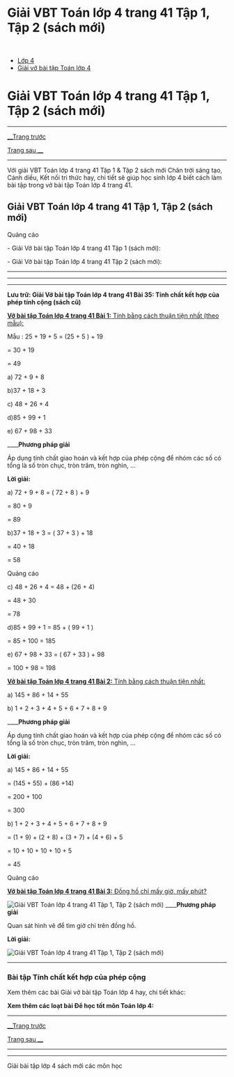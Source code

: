 # Giải VBT Toán lớp 4 trang 41 Tập 1, Tập 2 (sách mới)

﻿

  * [Lớp 4](https://vietjack.com/series/lop-4.jsp)
  * [Giải vở bài tập Toán lớp 4](https://vietjack.com/giai-vo-bai-tap-toan-4/index.jsp)



# Giải VBT Toán lớp 4 trang 41 Tập 1, Tập 2 (sách mới)

* * *

[__Trang trước](https://vietjack.com/giai-vo-bai-tap-toan-4/bai-34-bieu-thuc-co-chua-ba-chu.jsp)

[Trang sau __](https://vietjack.com/giai-vo-bai-tap-toan-4/bai-36-luyen-tap.jsp)

* * *

Với giải VBT Toán lớp 4 trang 41 Tập 1 & Tập 2 sách mới Chân trời sáng tạo, Cánh diều, Kết nối tri thức hay, chi tiết sẽ giúp học sinh lớp 4 biết cách làm bài tập trong vở bài tập Toán lớp 4 trang 41.

## Giải VBT Toán lớp 4 trang 41 Tập 1, Tập 2 (sách mới)

Quảng cáo

\- Giải Vở bài tập Toán lớp 4 trang 41 Tập 1 (sách mới):

\- Giải Vở bài tập Toán lớp 4 trang 41 Tập 2 (sách mới):

* * *

* * *

* * *

**Lưu trữ: Giải Vở bài tập Toán lớp 4 trang 41 Bài 35: Tính chất kết hợp của phép tính cộng (sách cũ)**

[**Vở bài tập Toán lớp 4 trang 41 Bài 1:** Tính bằng cách thuận tiện nhất (theo mẫu): ](https://vietjack.com/giai-vo-bai-tap-toan-4/bai-1-trang-41-vbt-toan-4-tap-1.jsp)

Mẫu : 25 + 19 + 5 = (25 + 5 ) + 19 

= 30 + 19 

= 49 

a) 72 + 9 + 8 

b)37 + 18 + 3 

c) 48 + 26 + 4 

d)85 + 99 + 1 

e) 67 + 98 + 33 

____**Phương pháp giải**

Áp dụng tính chất giao hoán và kết hợp của phép cộng để nhóm các số có tổng là số tròn chục, tròn trăm, tròn nghìn, ... 

**Lời giải:**

a) 72 + 9 + 8 = ( 72 + 8 ) + 9 

= 80 + 9

= 89 

b)37 + 18 + 3 = ( 37 + 3 ) + 18 

= 40 + 18 

= 58 

Quảng cáo

c) 48 + 26 + 4 = 48 + (26 + 4)

= 48 + 30

= 78

d)85 + 99 + 1 = 85 + ( 99 + 1 ) 

= 85 + 100 = 185 

e) 67 + 98 + 33 = ( 67 + 33 ) + 98

= 100 + 98 = 198

[**Vở bài tập Toán lớp 4 trang 41 Bài 2:** Tính bằng cách thuận tiện nhất:](https://vietjack.com/giai-vo-bai-tap-toan-4/bai-2-trang-41-vbt-toan-4-tap-1.jsp)

a) 145 + 86 + 14 + 55 

b) 1 + 2 + 3 + 4 + 5 + 6 + 7 + 8 + 9 

____**Phương pháp giải**

Áp dụng tính chất giao hoán và kết hợp của phép cộng để nhóm các số có tổng là số tròn chục, tròn trăm, tròn nghìn, ... 

**Lời giải:**

a) 145 + 86 + 14 + 55

= (145 + 55) + (86 +14)

= 200 + 100

= 300

b) 1 + 2 + 3 + 4 + 5 + 6 + 7 + 8 + 9

= (1 + 9) + (2 + 8) + (3 + 7) + (4 + 6) + 5

= 10 + 10 + 10 + 10 + 5

= 45

Quảng cáo

[**Vở bài tập Toán lớp 4 trang 41 Bài 3:** Đồng hồ chỉ mấy giờ, mấy phút? ](https://vietjack.com/giai-vo-bai-tap-toan-4/bai-3-trang-41-vbt-toan-4-tap-1.jsp)

![Giải VBT Toán lớp 4 trang 41 Tập 1, Tập 2 \(sách mới\)](https://vietjack.com/giai-vo-bai-tap-toan-4/images/2022-bai-3-trang-41-vbt-toan-4-tap-1-sua2022.PNG) ____**Phương pháp giải**

Quan sát hình vẽ để tìm giờ chỉ trên đồng hồ.

**Lời giải:**

![Giải VBT Toán lớp 4 trang 41 Tập 1, Tập 2 \(sách mới\)](https://vietjack.com/giai-vo-bai-tap-toan-4/images/2022-bai-3-trang-41-vbt-toan-4-tap-1-1-sua2022.PNG)

* * *

### **Bài tập Tính chất kết hợp của phép cộng**

Xem thêm các bài Giải vở bài tập Toán lớp 4 hay, chi tiết khác:

**Xem thêm các loạt bài Để học tốt môn Toán lớp 4:**

* * *

[__Trang trước](https://vietjack.com/giai-vo-bai-tap-toan-4/bai-34-bieu-thuc-co-chua-ba-chu.jsp)

[Trang sau __](https://vietjack.com/giai-vo-bai-tap-toan-4/bai-36-luyen-tap.jsp)

* * *

* * *

Giải bài tập lớp 4 sách mới các môn học
